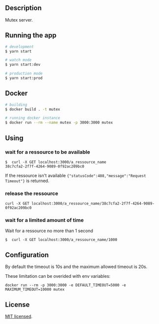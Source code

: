 ## Description

Mutex server.

## Running the app

```bash
# development
$ yarn start

# watch mode
$ yarn start:dev

# production mode
$ yarn start:prod
```

## Docker

```bash
# building
$ docker build . -t mutex

# running docker instance
$ docker run --rm --name mutex -p 3000:3000 mutex

```

## Using

### wait for a ressource to be available
```
$  curl -X GET localhost:3000/a_ressource_name
38c7cfa2-2f7f-4264-9089-0f92ac209bc0
```

If the ressource isn't available `{"statusCode":408,"message":"Request Timeout"}` is returned.

### release the ressource
`curl -X GET localhost:3000/a_ressource_name/38c7cfa2-2f7f-4264-9089-0f92ac209bc0`

### wait for a limited amount of time

Wait for a ressource no more than 1 second
```
$  curl -X GET localhost:3000/a_ressource_name/1000
```

## Configuration

By default the timeout is 10s and the maximum allowed timeout is 20s.

These limitation can be overided with env variables:
```
docker run --rm -p 3000:3000 -e DEFAULT_TIMEOUT=5000 -e MAXIMUM_TIMEOUT=10000 mutex
```

## License

[MIT licensed](LICENSE).
